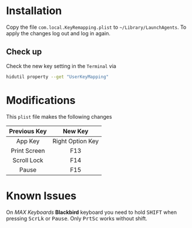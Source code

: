 
# Installation

Copy the file `com.local.KeyRemapping.plist` to `~/Library/LaunchAgents`.
To apply the changes log out and log in again.

## Check up
Check the new key setting in the `Terminal` via

```bash
hidutil property --get "UserKeyMapping"
```

# Modifications

This `plist` file makes the following changes

| Previous Key |      New Key     |
|:------------:|:----------------:|
| App Key      | Right Option Key |
| Print Screen | F13              |
| Scroll Lock  | F14              |
| Pause        | F15              |

# Known Issues

On *MAX Keyboards* **Blackbird** keyboard you need to hold <kbd>SHIFT</kbd> when pressing <kbd>ScrLk</kbd> or <kbd>Pause</kbd>. Only <kbd>PrtSc</kbd> works without shift.
